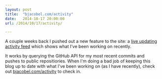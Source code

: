 ```yaml
---
layout: post
title:  "bjacobel.com/activity"
date:   2014-10-17 20:00:00
url: /2014/10/17/activity/

---
```


A couple weeks back I pushed out a new feature to the site: a [live updating activity feed](http://bjacobel.com/activity) which shows what I've been working on recently.

It works by querying the GitHub API for my most recent commits and pushes to public repositiories. When I'm doing a bad job of keeping this blog up to date with what I've been working on (as I have recently), check out [bjacobel.com/activity](http://bjacobel.com/activity) to check in.
